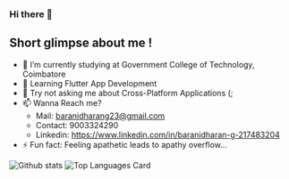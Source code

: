 ### Hi there 👋

## Short glimpse about me !

- 🔭 I’m currently studying at Government College of Technology, Coimbatore
- 🌱 Learning Flutter App Development
- 💬 Try not asking me about Cross-Platform Applications (;
- 📫 Wanna Reach me?
    - Mail: baranidharang23@gmail.com
    - Contact: 9003324290
    - Linkedin: https://www.linkedin.com/in/baranidharan-g-217483204
- ⚡ Fun fact: Feeling apathetic leads to apathy overflow...

![Github stats](https://github-readme-stats.vercel.app/api?username=baranidharan-g23&theme=highcontrast&show_icons=true&count_private=true)   ![Top Languages Card](https://github-readme-stats.vercel.app/api/top-langs/?username=baranidharan-g23&layout=compact)

